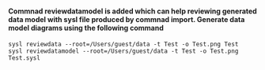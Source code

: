 #### Commnad reviewdatamodel is added which can help reviewing generated data model with sysl file produced by commnad import. Generate data model diagrams using the following command
```
sysl reviewdata --root=/Users/guest/data -t Test -o Test.png Test
sysl reviewdatamodel --root=/Users/guest/data -t Test -o Test.png Test.sysl
